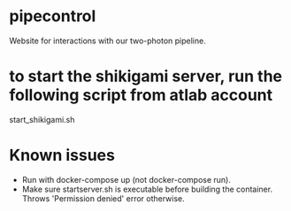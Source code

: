 # pipecontrol
Website for interactions with our two-photon pipeline.

# to start the shikigami server, run the following script from atlab account
start_shikigami.sh

# Known issues
* Run with docker-compose up (not docker-compose run).
* Make sure startserver.sh is executable before building the container. Throws 'Permission denied' error otherwise.

